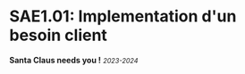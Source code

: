 # SAE1.01: Implementation d'un besoin client

**Santa Claus needs you !**
<small>*2023-2024*</small>

